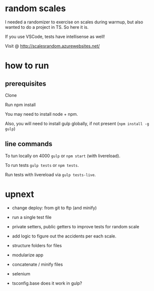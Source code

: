 # random scales
I needed a randomizer to exercise on scales during warmup, but also wanted to do a project in TS. So here it is.

If you use VSCode, tests have intellisense as well!

Visit @ http://scalesrandom.azurewebsites.net/ 

# how to run

## prerequisites

Clone

Run npm install

You may need to install node + npm.

Also, you will need to install gulp globally, if not present (`npm install -g gulp`)

## line commands

To tun locally on 4000 `gulp` or `npm start` (with livereload).

To run tests `gulp tests` or `npm tests`.

Run tests with livereload via `gulp tests-live`.


# upnext

* change deploy: from git to ftp (and minify)
* run a single test file
* private setters, public getters to improve tests for random scale
* add logic to figure out the accidents per each scale.
* structure folders for files
* modularize app

* concatenate / minify files
* selenium
* tsconfig.base does it work in gulp?
